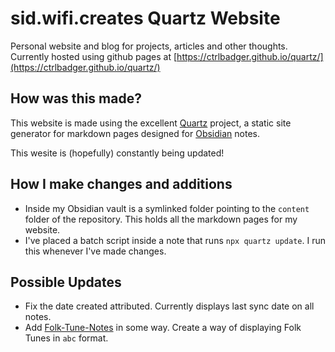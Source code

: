 # sid.wifi.creates Quartz Website

Personal website and blog for projects, articles and other thoughts. Currently hosted using github pages at [https://ctrlbadger.github.io/quartz/](https://ctrlbadger.github.io/quartz/)

## How was this made?

This website is made using the excellent [Quartz](https://github.com/jackyzha0/quartz) project, a static site generator for markdown pages designed for [Obsidian](https://obsidian.md/) notes.

This wesite is (hopefully) constantly being updated!

## How I make changes and additions

- Inside my Obsidian vault is a symlinked folder pointing to the `content` folder of the repository. This holds all the markdown pages for my website.
- I've placed a batch script inside a note that runs `npx quartz update`. I run this whenever I've made changes.

## Possible Updates

- Fix the date created attributed. Currently displays last sync date on all notes.
- Add [Folk-Tune-Notes](https://github.com/ctrlbadger/Folk-Tune-Notes) in some way. Create a way of displaying Folk Tunes in `abc` format.
